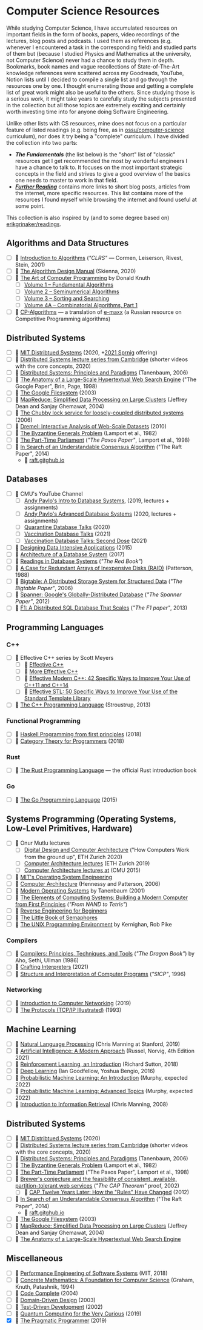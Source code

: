 # Computer Science Resources

While studying Computer Science, I have accumulated resources on important
fields in the form of books, papers, video recordings of the lectures, blog
posts and podcasts. I used them as references (e.g. whenever I encountered a
task in the corresponding field) and studied parts of them but (because I
studied Physics and Mathematics at the university, not Computer Science) never
had a chance to study them in depth. Bookmarks, book names and vague
recollections of State-of-The-Art knowledge references were scattered across my
Goodreads, YouTube, Notion lists until I decided to compile a single list and go
through the resources one by one. I thought enumerating those and getting a
complete list of great work might also be useful to the others. Since studying
those is a serious work, it might take years to carefully study the subjects
presented in the collection but all those topics are extremely exciting and
certainly worth investing time into for anyone doing Software Engineering.

Unlike other lists with CS resources, mine does not focus on a particular
feature of listed readings (e.g. being free, as in
[ossu/computer-science](https://github.com/ossu/computer-science) curriculum),
nor does it try being a "complete" curriculum. I have divided the collection
into two parts:

- _**The Fundamentals**_ (the list below) is the "short" list of "classic"
  resources get I get recommended the most by wonderful engineers I have a
  chance to talk to. It focuses on the most important strategic concepts in the
  field and strives to give a good overview of the basics one needs to master to
  work in that field.
- [_**Further Reading**_](./further-reading.md) contains more links to short
  blog posts, articles from the internet, more specific resources. This list
  contains more of the resources I found myself while browsing the internet and
  found useful at some point.

This collection is also inspired by (and to some degree based on)
[erikgrinaker/readings](https://github.com/erikgrinaker/readings).

## Algorithms and Data Structures

- [ ] 📖 [Introduction to
  Algorithms](https://www.goodreads.com/book/show/108986.Introduction_to_Algorithms)
  (_"CLRS"_ &mdash; Cormen, Leiserson, Rivest, Stein, 2001)
- [ ] 📖 [The Algorithm Design Manual](https://www.algorist.com/) (Skienna,
  2020)
- [ ] 📖 [The Art of Computer
  Programming](https://www-cs-faculty.stanford.edu/~knuth/taocp.html) by Donald
  Knuth
  - [ ] [Volume 1 – Fundamental
    Algorithms](https://www.goodreads.com/book/show/112247.The_Art_of_Computer_Programming_Volume_1)
  - [ ] [Volume 2 – Seminumerical
    Algorithms](https://www.goodreads.com/book/show/112246.The_Art_of_Computer_Programming_Volume_2)
  - [ ] [Volume 3 – Sorting and
    Searching](https://www.goodreads.com/book/show/363999.The_Art_of_Computer_Programming)
  - [ ] [Volume 4A – Combinatorial Algorithms, Part
    1](https://www.goodreads.com/book/show/9412211-the-art-of-computer-programming-volume-4a)
- [ ] 🔗 [CP-Algorithms](https://cp-algorithms.com/index.html) &mdash; a
  translation of [e-maxx](http://e-maxx.ru/) (a Russian resource on Competitive
  Programming algorithms)

## Distributed Systems

- [ ] 🎥 [MIT Distribtued
  Systems](https://youtube.com/playlist?list=PLrw6a1wE39_tb2fErI4-WkMbsvGQk9_UB)
  (2020, +[2021 Sprnig](https://pdos.csail.mit.edu/6.824/schedule.html)
  offering)
- [ ] 🎥 [Distributed Systems lecture series from
  Cambridge](https://youtube.com/playlist?list=PLeKd45zvjcDFUEv_ohr_HdUFe97RItdiB)
  (shorter videos with the core concepts, 2020)
- [ ] 📖 [Distributed Systems: Principles and
  Paradigms](https://www.goodreads.com/book/show/405614.Distributed_Systems)
  (Tanenbaum, 2006)
- [ ] 📄 [The Anatomy of a Large-Scale Hypertextual Web Search
  Engine](https://storage.googleapis.com/pub-tools-public-publication-data/pdf/334.pdf)
  ("The Google Paper", Brin, Page, 1998)
- [ ] 📄 [The Google
  Filesystem](https://static.googleusercontent.com/media/research.google.com/en//archive/gfs-sosp2003.pdf)
  (2003)
- [ ] 📄 [MapReduce: Simplified Data Processing on Large
  Clusters](https://static.googleusercontent.com/media/research.google.com/en//archive/mapreduce-osdi04.pdf)
  (Jeffrey Dean and Sanjay Ghemawat, 2004)
- [ ] 📄 [The Chubby lock service for loosely-coupled distributed
  systems](https://static.googleusercontent.com/media/research.google.com/en//archive/chubby-osdi06.pdf)
  (2006)
- [ ] 📄 [Dremel: Interactive Analysis of Web-Scale
  Datasets](https://static.googleusercontent.com/media/research.google.com/en//pubs/archive/36632.pdf)
  (2010)
- [ ] 📄 [The Byzantine Generals
  Problem](https://www.microsoft.com/en-us/research/uploads/prod/2016/12/The-Byzantine-Generals-Problem.pdf) (Lamport et al., 1982)
- [ ] 📄 [The Part-Time
  Parliament](https://lamport.azurewebsites.net/pubs/lamport-paxos.pdf) (_"The
  Paxos Paper"_, Lamport et al., 1998)
- [ ] 📄 [In Search of an Understandable Consensus
  Algorithm](https://raft.github.io/raft.pdf) ("The Raft Paper", 2014)
  - 🔗 [raft.gitghub.io](https://raft.github.io/raft.pdf)

## Databases

- [ ] 🎥 CMU's YouTube Channel
  - [ ] [Andy Pavlo's Intro to Database
    Systems](https://youtube.com/playlist?list=PLSE8ODhjZXjbohkNBWQs_otTrBTrjyohi),
    (2019, lectures + assignments)
  - [ ] [Andy Pavlo's Advanced Database
    Systems](https://youtube.com/playlist?list=PLSE8ODhjZXjasmrEd2_Yi1deeE360zv5O)
    (2020, lectures + assignments)
  - [ ] [Quarantine Database Talks](https://db.cs.cmu.edu/seminar2020/) (2020)
  - [ ] [Vaccination Database Talks](https://db.cs.cmu.edu/seminar2021/) (2021)
  - [ ] [Vaccination Database Talks: Second
    Dose](https://db.cs.cmu.edu/seminar2021-dose2/) (2021)
- [ ] 📖 [Designing Data Intensive
  Applications](https://www.goodreads.com/book/show/23463279-designing-data-intensive-applications) (2015)
- [ ] 📖 [Architecture of a Database
  System](https://dsf.berkeley.edu/papers/fntdb07-architecture.pdf) (2017)
- [ ] 📖 [Readings in Database
  Systems](https://www.goodreads.com/book/show/1130477.Readings_in_Database_Systems)
  (_"The Red Book"_)
- [ ] 📄 [A Case for Redundant Arrays of Inexpensive Disks
  (RAID)](http://web.mit.edu/6.033/2015/wwwdocs/papers/Patterson88.pdf)
  (Patterson, 1988)
- [ ] 📄 [Bigtable: A Distributed Storage System for Structured
  Data](https://static.googleusercontent.com/media/research.google.com/en//archive/bigtable-osdi06.pdf)
  (_"The Bigtable Paper"_, 2006)
- [ ] 📄 [Spanner: Google's Globally-Distributed
  Database](http://static.googleusercontent.com/media/research.google.com/en//pubs/archive/39966.pdf)
  (_"The Spanner Paper"_, 2012)
- [ ] 📄 [F1: A Distributed SQL Database That
  Scales](https://static.googleusercontent.com/media/research.google.com/en//pubs/archive/41344.pdf)
  (_"The F1 paper"_, 2013)

## Programming Languages

### C++

- [ ] 📖 Effective C++ series by Scott Meyers
  - [ ] 📖 [Effective
    C++](https://www.goodreads.com/book/show/105125.Effective_C_)
  - [ ] 📖 [More Effective
    C++](https://www.goodreads.com/book/show/105123.More_Effective_C_)
  - [ ] 📖 [Effective Modern C++: 42 Specific Ways to Improve Your Use of C++11
    and C++14](https://www.goodreads.com/book/show/22800553-effective-modern-c)
  - [ ] 📖 [Effective STL: 50 Specific Ways to Improve Your Use of the Standard
    Template Library](https://www.goodreads.com/book/show/105124.Effective_STL)
- [ ] 📖 [The C++ Programming
  Language](https://www.goodreads.com/book/show/18224769-the-c-programming-language)
  (Stroustrup, 2013)

### Functional Programming

- [ ] 📖 [Haskell Programming from first principles](https://haskellbook.com)
  (2018)
- [ ] 📖 [Category Theory for
  Programmers](https://www.goodreads.com/book/show/33618151-category-theory-for-programmers)
  (2018)

### Rust

- [ ] 📖 [The Rust Programming Language](https://doc.rust-lang.org/book/)
  &mdash; the official Rust introduction book

### Go

- [ ] 📖 [The Go Programming
  Language](https://www.goodreads.com/book/show/25080953-the-go-programming-language)
  (2015)

## Systems Programming (Operating Systems, Low-Level Primitives, Hardware)

- [ ] 🎥 Onur Mutlu lectures
  - [ ] [Digital Design and Computer
    Architecture](https://youtube.com/playlist?list=PL5Q2soXY2Zi_FRrloMa2fUYWPGiZUBQo2)
    ("How Computers Work from the ground up", ETH Zurich 2020)
  - [ ] [Computer Architecture
    lectures](https://youtube.com/playlist?list=PL5Q2soXY2Zi-DyoI3HbqcdtUm9YWRR_z-)
    (ETH Zurich 2019)
  - [ ] [Computer Architecture lectures
    at](https://youtube.com/playlist?list=PL5PHm2jkkXmi5CxxI7b3JCL1TWybTDtKq)
    (CMU 2015)
- [ ] 🎥 [MIT's Operating System
  Engineering](https://pdos.csail.mit.edu/6.S081/2021/schedule.html)
- [ ] 📖 [Computer
  Architecture](https://www.goodreads.com/book/show/70135.Computer_Architecture)
  (Hennessy and Patterson, 2006)
- [ ] 📖 [Modern Operating
  Systems](https://www.goodreads.com/book/show/166195.Modern_Operating_Systems)
  by Tanenbaum (2001)
- [ ] 📖 [The Elements of Computing Systems: Building a Modern Computer from First
  Principles](https://www.goodreads.com/book/show/910789.The_Elements_of_Computing_Systems)
  (_"From NAND to Tetris"_)
- [ ] 📖 [Reverse Engineering for
  Beginners](https://www.goodreads.com/book/show/25391593-reverse-engineering-for-beginners)
- [ ] 📖 [The Little Book of
  Semaphores](https://www.goodreads.com/book/show/6965200-the-little-book-of-semaphores)
- [ ] 📖 [The UNIX Programming
  Environment](https://www.goodreads.com/book/show/337338.The_UNIX_Programming_Environment)
  by Kernighan, Rob Pike

### Compilers

- [ ] 📖 [Compilers: Principles, Techniques, and
  Tools](https://www.goodreads.com/book/show/703102.Compilers) (_"The Dragon
  Book"_) by Aho, Sethi, Ullman (1986)
- [ ] 📖 [Crafting
  Interpreters](https://www.goodreads.com/book/show/58661468-crafting-interpreters)
  (2021)
- [ ] 📖 [Structure and Interpretation of Computer
  Programs](https://www.goodreads.com/book/show/43713.Structure_and_Interpretation_of_Computer_Programs)
  (_"SICP"_, 1996)

### Networking

- [ ] 🎥 [Introduction to Computer
  Networking](https://youtube.com/playlist?list=PLEAYkSg4uSQ2dr0XO_Nwa5OcdEcaaELSG)
  (2019)
- [ ] 📖 [The Protocols (TCP/IP
  Illustrated)](https://www.goodreads.com/book/show/505560.The_Protocols) (1993)

## Machine Learning

- [ ] 🎥 [Natural Language
  Processing](https://youtube.com/playlist?list=PLoROMvodv4rOhcuXMZkNm7j3fVwBBY42z)
  (Chris Manning at Stanford, 2019)
- [ ] 📖 [Artificial Intelligence: A Modern
  Approach](https://www.goodreads.com/book/show/27543.Artificial_Intelligence)
  (Russel, Norvig, 4th Edition 2021)
- [ ] 📖 [Reinforcement Learning, an
  Introduction](https://www.goodreads.com/book/show/42601538-reinforcement-learning)
  (Richard Sutton, 2018)
- [ ] 📖 [Deep
  Learning](https://www.goodreads.com/book/show/24072897-deep-learning) (Ian
  Goodfellow, Yoshua Bengio, 2016)
- [ ] 📖 [Probabilistic Machine Learning: An
  Introduction](https://probml.github.io/pml-book/book1.html) (Murphy, expected
  2022)
- [ ] 📖 [Probabilistic Machine Learning: Advanced
  Topics](https://probml.github.io/pml-book/book2.html) (Murphy, expected 2022)
- [ ] 📖 [Introduction to Information
  Retrieval](https://www.goodreads.com/book/show/3278309-introduction-to-information-retrieval)
  (Chris Manning, 2008)

## Distributed Systems

- [ ] 🎥 [MIT Distribtued
  Systems](https://youtube.com/playlist?list=PLrw6a1wE39_tb2fErI4-WkMbsvGQk9_UB)
  (2020)
- [ ] 🎥 [Distributed Systems lecture series from
  Cambridge](https://youtube.com/playlist?list=PLeKd45zvjcDFUEv_ohr_HdUFe97RItdiB)
  (shorter videos with the core concepts, 2020)
- [ ] 📖 [Distributed Systems: Principles and
  Paradigms](https://www.goodreads.com/book/show/405614.Distributed_Systems)
  (Tanenbaum, 2006)
- [ ] 📄 [The Byzantine Generals
  Problem](https://www.microsoft.com/en-us/research/uploads/prod/2016/12/The-Byzantine-Generals-Problem.pdf)
  (Lamport et al., 1982)
- [ ] 📄 [The Part-Time
  Parliament](https://lamport.azurewebsites.net/pubs/lamport-paxos.pdf) ("The
  Paxos Paper", Lamport et al., 1998)
- [ ] 📄 [Brewer's conjecture and the feasibility of consistent, available,
  partition-tolerant web
  services](https://users.ece.cmu.edu/~adrian/731-sp04/readings/GL-cap.pdf)
  (_"The CAP Theorem"_ proof, 2002)
  - [ ] 📄 [CAP Twelve Years Later: How the "Rules" Have
    Changed](https://sites.cs.ucsb.edu/~rich/class/cs293b-cloud/papers/brewer-cap.pdf)
    (2012)
- [ ] 📄 [In Search of an Understandable Consensus
  Algorithm](https://raft.github.io/raft.pdf) ("The Raft Paper", 2014)
  - 🔗 [raft.gitghub.io](https://raft.github.io/raft.pdf)
- [ ] 📄 [The Google
  Filesystem](https://static.googleusercontent.com/media/research.google.com/en//archive/gfs-sosp2003.pdf)
  (2003)
- [ ] 📄 [MapReduce: Simplified Data Processing on Large
  Clusters](https://static.googleusercontent.com/media/research.google.com/en//archive/mapreduce-osdi04.pdf)
  (Jeffrey Dean and Sanjay Ghemawat, 2004)
- [ ] 📄 [The Anatomy of a Large-Scale Hypertextual Web Search
  Engine](https://storage.googleapis.com/pub-tools-public-publication-data/pdf/334.pdf)

## Miscellaneous

- [ ] 🎥 [Performance Engineering of Software
  Systems](https://youtube.com/playlist?list=PLUl4u3cNGP63VIBQVWguXxZZi0566y7Wf)
  (MIT, 2018)
- [ ] 📖 [Concrete Mathematics: A Foundation for Computer
  Science](https://www.goodreads.com/book/show/112243.Concrete_Mathematics)
  (Graham, Knuth, Patashnik, 1994)
- [ ] 📖 [Code
  Complete](https://www.goodreads.com/book/show/21899045-code-complete) (2004)
- [ ] 📖 [Domain-Driven
  Design](https://www.goodreads.com/book/show/179133.Domain_Driven_Design)
  (2003)
- [ ] 📖 [Test-Driven
  Development](https://www.goodreads.com/book/show/387190.Test_Driven_Development)
  (2002)
- [ ] 📖 [Quantum Computing for the Very Curious](https://quantum.country/qcvc)
  (2019)
- [x] 📖 [The Pragmatic
  Programmer](https://www.goodreads.com/en/book/show/4099.The_Pragmatic_Programmer)
  (2019)
